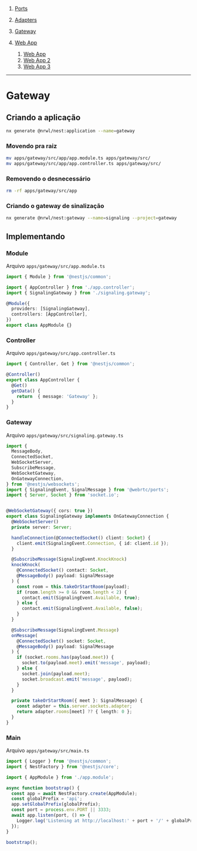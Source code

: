 1. [Ports](./PORTS.md)

1. [Adapters](./ADAPTERS.md)

1. [Gateway](./GATEWAY.md)

1. [Web App](./WEBAPP.md)
    1. [Web App](./WEBAPP.md)
    1. [Web App 2](./WEBAPP-2.md)
    1. [Web App 3](./WEBAPP-3.md)

---

# Gateway

## Criando a aplicação

```sh
nx generate @nrwl/nest:application --name=gateway
```

### Movendo pra raiz

```sh
mv apps/gateway/src/app/app.module.ts apps/gateway/src/
mv apps/gateway/src/app/app.controller.ts apps/gateway/src/
```

### Removendo o desnecessário
```sh
rm -rf apps/gateway/src/app
```

### Criando o gateway de sinalização

```sh
nx generate @nrwl/nest:gateway --name=signaling --project=gateway
```

## Implementando

### Module

Arquivo `apps/gateway/src/app.module.ts`

```ts
import { Module } from '@nestjs/common';

import { AppController } from './app.controller';
import { SignalingGateway } from './signaling.gateway';

@Module({
  providers: [SignalingGateway],
  controllers: [AppController],
})
export class AppModule {}
```

### Controller

Arquivo `apps/gateway/src/app.controller.ts`

```ts
import { Controller, Get } from '@nestjs/common';

@Controller()
export class AppController {
  @Get()
  getData() {
    return  { message: 'Gateway' };
  }
}
```

### Gateway

Arquivo `apps/gateway/src/signaling.gateway.ts`

```ts
import {
  MessageBody,
  ConnectedSocket,
  WebSocketServer,
  SubscribeMessage,
  WebSocketGateway,
  OnGatewayConnection,
} from '@nestjs/websockets';
import { SignalingEvent, SignalMessage } from '@webrtc/ports';
import { Server, Socket } from 'socket.io';


@WebSocketGateway({ cors: true })
export class SignalingGateway implements OnGatewayConnection {
  @WebSocketServer()
  private server: Server;

  handleConnection(@ConnectedSocket() client: Socket) {
    client.emit(SignalingEvent.Connection, { id: client.id });
  }

  @SubscribeMessage(SignalingEvent.KnockKnock)
  knockKnock(
    @ConnectedSocket() contact: Socket,
    @MessageBody() payload: SignalMessage
  ) {
    const room = this.takeOrStartRoom(payload);
    if (room.length >= 0 && room.length < 2) {
      contact.emit(SignalingEvent.Available, true);
    } else {
      contact.emit(SignalingEvent.Available, false);
    }
  }

  @SubscribeMessage(SignalingEvent.Message)
  onMessage(
    @ConnectedSocket() socket: Socket,
    @MessageBody() payload: SignalMessage
  ) {
    if (socket.rooms.has(payload.meet)) {
      socket.to(payload.meet).emit('message', payload);
    } else {
      socket.join(payload.meet);
      socket.broadcast.emit('message', payload);
    }
  }

  private takeOrStartRoom({ meet }: SignalMessage) {
    const adapter = this.server.sockets.adapter;
    return adapter.rooms[meet] ?? { length: 0 };
  }
}
```

### Main

Arquivo `apps/gateway/src/main.ts`

```ts
import { Logger } from '@nestjs/common';
import { NestFactory } from '@nestjs/core';

import { AppModule } from './app.module';

async function bootstrap() {
  const app = await NestFactory.create(AppModule);
  const globalPrefix = 'api';
  app.setGlobalPrefix(globalPrefix);
  const port = process.env.PORT || 3333;
  await app.listen(port, () => {
    Logger.log('Listening at http://localhost:' + port + '/' + globalPrefix);
  });
}

bootstrap();
```

